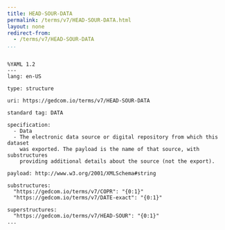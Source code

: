 ```yaml
---
title: HEAD-SOUR-DATA
permalink: /terms/v7/HEAD-SOUR-DATA.html
layout: none
redirect-from:
  - /terms/v7/HEAD-SOUR-DATA
...
```


```

%YAML 1.2
---
lang: en-US

type: structure

uri: https://gedcom.io/terms/v7/HEAD-SOUR-DATA

standard tag: DATA

specification:
  - Data
  - The electronic data source or digital repository from which this dataset
    was exported. The payload is the name of that source, with substructures
    providing additional details about the source (not the export).

payload: http://www.w3.org/2001/XMLSchema#string

substructures:
  "https://gedcom.io/terms/v7/COPR": "{0:1}"
  "https://gedcom.io/terms/v7/DATE-exact": "{0:1}"

superstructures:
  "https://gedcom.io/terms/v7/HEAD-SOUR": "{0:1}"
...

```
